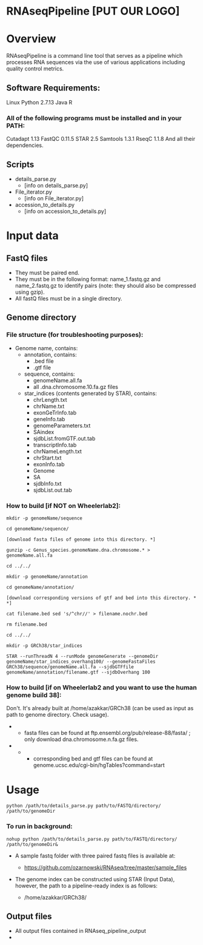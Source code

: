 # RNAseqPipeline [PUT OUR LOGO]

# Overview

RNAseqPipeline is a command line tool that serves as a pipeline which processes RNA sequences via the use of various applications including quality control metrics.

## Software Requirements: 
Linux
Python 2.7.13
Java
R

### All of the following programs must be installed and in your PATH:
Cutadapt 1.13
FastQC 0.11.5
STAR 2.5
Samtools 1.3.1
RseqC 1.1.8
And all their dependencies.

## Scripts
+ details_parse.py
  + [info on details_parse.py]
+ File_iterator.py
  + [info on File_iterator.py]
+ accession_to_details.py
  + [info on accession_to_details.py]

# Input data

## FastQ files

+ They must be paired end.
+ They must be in the following format: name_1.fastq.gz and name_2.fastq.gz to identify pairs (note: they should also be compressed using gzip).
+ All fastQ files must be in a single directory.

## Genome directory

### File structure (for troubleshooting purposes):
+ Genome name, contains:
  + annotation, contains:
    + .bed file
    + .gtf file
  + sequence, contains:
    + genomeName.all.fa
    + all .dna.chromosome.10.fa.gz files
  + star_indices (contents generated by STAR), contains:
    + chrLength.txt
    + chrName.txt
    + exonGeTrInfo.tab
    + geneInfo.tab
    + genomeParameters.txt
    + SAindex
    + sjdbList.fromGTF.out.tab
    + transcriptInfo.tab
    + chrNameLength.txt
    + chrStart.txt
    + exonInfo.tab
    + Genome
    + SA
    + sjdbInfo.txt
    + sjdbList.out.tab
  
  
### How to build [if NOT on Wheelerlab2]:

`mkdir -p genomeName/sequence`

`cd genomeName/sequence/`

`[download fasta files of genome into this directory. *]`

`gunzip -c Genus_species.genomeName.dna.chromosome.* > genomeName.all.fa`

`cd ../../`

`mkdir -p genomeName/annotation`

`cd genomeName/annotation/`

`[download corresponding versions of gtf and bed into this directory. * *]`

`cat filename.bed sed 's/^chr//' > filename.nochr.bed`

`rm filename.bed`

`cd ../../`

`mkdir -p GRCh38/star_indices`

`STAR --runThreadN 4 --runMode genomeGenerate --genomeDir genomeName/star_indices_overhang100/ --genomeFastaFiles GRCh38/sequence/genomeName.all.fa --sjdbGTFfile genomeName/annotation/filename.gtf --sjdbOverhang 100`

### How to build [if on Wheelerlab2 and you want to use the human genome build 38]:

Don't. It's already built at /home/azakkar/GRCh38 (can be used as input as path to genome directory. Check usage).

+ * fasta files can be found at ftp.ensembl.org/pub/release-88/fasta/ ; only download dna.chromosome.n.fa.gz files.
+ * * corresponding bed and gtf files can be found at genome.ucsc.edu/cgi-bin/hgTables?command=start

# Usage 

`python /path/to/details_parse.py path/to/FASTQ/directory/ /path/to/genomeDir`

### To run in background:

`nohup python /path/to/details_parse.py path/to/FASTQ/directory/ /path/to/genomeDir&`

+ A sample fastq folder with three paired fastq files is available at:
  + https://github.com/ozarnowski/RNAseq/tree/master/sample_files

+ The genome index can be constructed using STAR (Input Data), however, the path to a pipeline-ready index is as follows:
  + /home/azakkar/GRCh38/
  
## Output files

+ All output files contained in RNAseq_pipeline_output
+ 
